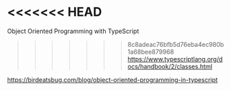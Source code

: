 <<<<<<< HEAD
=======
Object Oriented Programming with TypeScript

>>>>>>> 8c8adeac76bfb5d76eba4ec980b1a68bee879968
https://www.typescriptlang.org/docs/handbook/2/classes.html

https://birdeatsbug.com/blog/object-oriented-programming-in-typescript